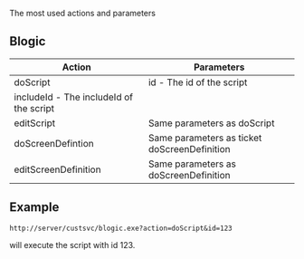 <properties date="2016-06-24"
/>

The most used actions and parameters

Blogic
------

| Action               | Parameters                                   |
|----------------------|----------------------------------------------|
| doScript             | id - The id of the script                    
                        includeId - The includeId of the script       |
| editScript           | Same parameters as doScript                  |
| doScreenDefintion    | Same parameters as ticket doScreenDefinition |
| editScreenDefinition | Same parameters as doScreenDefinition        |

Example
-------

`http://server/custsvc/blogic.exe?action=doScript&id=123`

will execute the script with id 123.
